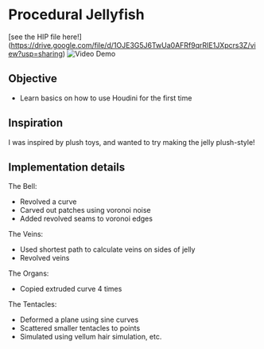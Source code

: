 # Procedural Jellyfish

[see the HIP file here!] (https://drive.google.com/file/d/1OJE3G5J6TwUa0AFRf9qrRIE1JXpcrs3Z/view?usp=sharing)
![Video Demo](https://drive.google.com/file/d/1HzRkZeabLmmwkA_GAhiIFzLpTP8KAu1-/view?usp=sharing)

## Objective
- Learn basics on how to use Houdini for the first time

## Inspiration
I was inspired by plush toys, and wanted to try making the jelly plush-style!

## Implementation details

The Bell:
* Revolved a curve
* Carved out patches using voronoi noise
* Added revolved seams to voronoi edges 

The Veins: 
* Used shortest path to calculate veins on sides of jelly
* Revolved veins

The Organs: 
* Copied extruded curve 4 times

The Tentacles:
* Deformed a plane using sine curves
* Scattered smaller tentacles to points
* Simulated using vellum hair simulation, etc. 